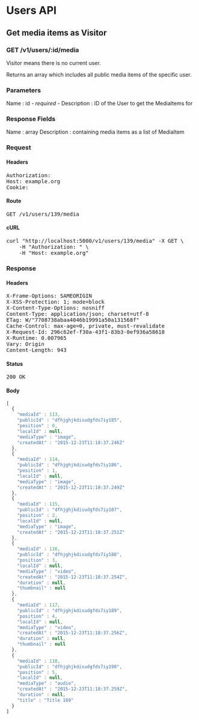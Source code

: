 # Users API

## Get media items as Visitor

### GET /v1/users/:id/media

Visitor means there is no current user.

Returns an array which includes all public media items of the specific user.

### Parameters

Name : id *- required -*
Description : ID of the User to get the MediaItems for


### Response Fields

Name : array
Description : containing media items as a list of MediaItem

### Request

#### Headers

<pre>Authorization: 
Host: example.org
Cookie: </pre>

#### Route

<pre>GET /v1/users/139/media</pre>

#### cURL

<pre class="request">curl &quot;http://localhost:5000/v1/users/139/media&quot; -X GET \
	-H &quot;Authorization: &quot; \
	-H &quot;Host: example.org&quot;</pre>

### Response

#### Headers

<pre>X-Frame-Options: SAMEORIGIN
X-XSS-Protection: 1; mode=block
X-Content-Type-Options: nosniff
Content-Type: application/json; charset=utf-8
ETag: W/&quot;7708738abaa4046b19991a50a131568f&quot;
Cache-Control: max-age=0, private, must-revalidate
X-Request-Id: 296c62ef-f30a-43f1-83b3-0ef936a58618
X-Runtime: 0.007965
Vary: Origin
Content-Length: 943</pre>

#### Status

<pre>200 OK</pre>

#### Body

```javascript
[
  {
    "mediaId" : 113,
    "publicId" : "dfhjghjkdisudgfds7iy185",
    "position" : 0,
    "localId" : null,
    "mediaType" : "image",
    "createdAt" : "2015-12-23T11:18:37.246Z"
  },
  {
    "mediaId" : 114,
    "publicId" : "dfhjghjkdisudgfds7iy186",
    "position" : 1,
    "localId" : null,
    "mediaType" : "image",
    "createdAt" : "2015-12-23T11:18:37.249Z"
  },
  {
    "mediaId" : 115,
    "publicId" : "dfhjghjkdisudgfds7iy187",
    "position" : 2,
    "localId" : null,
    "mediaType" : "image",
    "createdAt" : "2015-12-23T11:18:37.251Z"
  },
  {
    "mediaId" : 116,
    "publicId" : "dfhjghjkdisudgfds7iy188",
    "position" : 3,
    "localId" : null,
    "mediaType" : "video",
    "createdAt" : "2015-12-23T11:18:37.254Z",
    "duration" : null,
    "thumbnail" : null
  },
  {
    "mediaId" : 117,
    "publicId" : "dfhjghjkdisudgfds7iy189",
    "position" : 4,
    "localId" : null,
    "mediaType" : "video",
    "createdAt" : "2015-12-23T11:18:37.256Z",
    "duration" : null,
    "thumbnail" : null
  },
  {
    "mediaId" : 118,
    "publicId" : "dfhjghjkdisudgfds7iy190",
    "position" : 5,
    "localId" : null,
    "mediaType" : "audio",
    "createdAt" : "2015-12-23T11:18:37.259Z",
    "duration" : null,
    "title" : "Title 189"
  }
]
```
